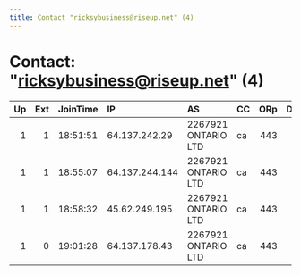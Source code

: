 ```yaml
---
title: Contact "ricksybusiness@riseup.net" (4)
---
```


# Contact: "ricksybusiness@riseup.net" (4)

|   Up |   Ext | JoinTime   | IP             | AS                  | CC   |   ORp |   Dirp | OS    | Version   | Nickname           |   eFamMembers |
|-----:|------:|:-----------|:---------------|:--------------------|:-----|------:|-------:|:------|:----------|:-------------------|--------------:|
|    1 |     1 | 18:51:51   | 64.137.242.29  | 2267921 ONTARIO LTD | ca   |   443 |     80 | BSD   | 0.3.1.7   | anatomypark        |             6 |
|    1 |     1 | 18:55:07   | 64.137.244.144 | 2267921 ONTARIO LTD | ca   |   443 |     80 | BSD   | 0.3.1.7   | meeseeksanddestroy |             6 |
|    1 |     1 | 18:58:32   | 45.62.249.195  | 2267921 ONTARIO LTD | ca   |   443 |     80 | Linux | 0.3.1.7   | arickleintime      |             6 |
|    1 |     0 | 19:01:28   | 64.137.178.43  | 2267921 ONTARIO LTD | ca   |   443 |     80 | Linux | 0.3.1.7   | rickpotion9        |             6 |
